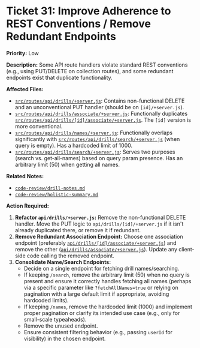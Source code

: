 # Ticket 31: Improve Adherence to REST Conventions / Remove Redundant Endpoints

**Priority:** Low

**Description:** Some API route handlers violate standard REST conventions (e.g., using PUT/DELETE on collection routes), and some redundant endpoints exist that duplicate functionality.

**Affected Files:**

*   [`src/routes/api/drills/+server.js`](src/routes/api/drills/+server.js): Contains non-functional DELETE and an unconventional PUT handler (should be on `[id]/+server.js`).
*   [`src/routes/api/drills/associate/+server.js`](src/routes/api/drills/associate/+server.js): Functionally duplicates [`src/routes/api/drills/[id]/associate/+server.js`](src/routes/api/drills/[id]/associate/+server.js). The `[id]` version is more conventional.
*   [`src/routes/api/drills/names/+server.js`](src/routes/api/drills/names/+server.js): Functionally overlaps significantly with [`src/routes/api/drills/search/+server.js`](src/routes/api/drills/search/+server.js) (when query is empty). Has a hardcoded limit of 1000.
*   [`src/routes/api/drills/search/+server.js`](src/routes/api/drills/search/+server.js): Serves two purposes (search vs. get-all-names) based on query param presence. Has an arbitrary limit (50) when getting all names.

**Related Notes:**

*   [`code-review/drill-notes.md`](code-review/drill-notes.md)
*   [`code-review/holistic-summary.md`](code-review/holistic-summary.md)

**Action Required:**

1.  **Refactor `api/drills/+server.js`:** Remove the non-functional DELETE handler. Move the PUT logic to `api/drills/[id]/+server.js` if it isn't already duplicated there, or remove it if redundant.
2.  **Remove Redundant Association Endpoint:** Choose one association endpoint (preferably [`api/drills/[id]/associate/+server.js`](api/drills/[id]/associate/+server.js)) and remove the other ([`api/drills/associate/+server.js`](api/drills/associate/+server.js)). Update any client-side code calling the removed endpoint.
3.  **Consolidate Name/Search Endpoints:**
    *   Decide on a single endpoint for fetching drill names/searching.
    *   If keeping `/search`, remove the arbitrary limit (50) when no query is present and ensure it correctly handles fetching all names (perhaps via a specific parameter like `?fetchAllNames=true` or relying on pagination with a large default limit if appropriate, avoiding hardcoded limits).
    *   If keeping `/names`, remove the hardcoded limit (1000) and implement proper pagination or clarify its intended use case (e.g., only for small-scale typeaheads).
    *   Remove the unused endpoint.
    *   Ensure consistent filtering behavior (e.g., passing `userId` for visibility) in the chosen endpoint. 